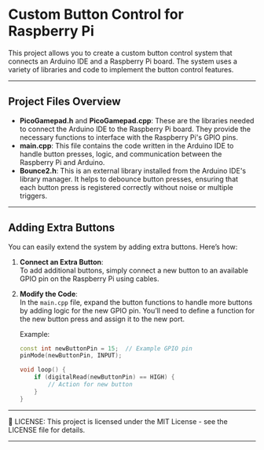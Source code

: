 # Custom Button Control for Raspberry Pi

This project allows you to create a custom button control system that connects an Arduino IDE and a Raspberry Pi board. The system uses a variety of libraries and code to implement the button control features.

---

## Project Files Overview

- **PicoGamepad.h** and **PicoGamepad.cpp**: These are the libraries needed to connect the Arduino IDE to the Raspberry Pi board. They provide the necessary functions to interface with the Raspberry Pi's GPIO pins.
- **main.cpp**: This file contains the code written in the Arduino IDE to handle button presses, logic, and communication between the Raspberry Pi and Arduino.
- **Bounce2.h**: This is an external library installed from the Arduino IDE's library manager. It helps to debounce button presses, ensuring that each button press is registered correctly without noise or multiple triggers.

---

## Adding Extra Buttons

You can easily extend the system by adding extra buttons. Here’s how:

1. **Connect an Extra Button**:  
   To add additional buttons, simply connect a new button to an available GPIO pin on the Raspberry Pi using cables.
   
2. **Modify the Code**:  
   In the `main.cpp` file, expand the button functions to handle more buttons by adding logic for the new GPIO pin. You’ll need to define a function for the new button press and assign it to the new port.

   Example:
   ```cpp
   const int newButtonPin = 15;  // Example GPIO pin
   pinMode(newButtonPin, INPUT);

   void loop() {
       if (digitalRead(newButtonPin) == HIGH) {
           // Action for new button
       }
   }

---
📄 LICENSE:
This project is licensed under the MIT License - see the LICENSE file for details.

---
